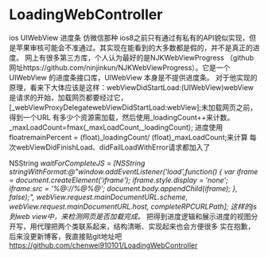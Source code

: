 # LoadingWebController
ios UIWebView 进度条 仿微信那种
ios8之前只有通过有私有的API貌似实现，但是苹果审核可能会不准通过。其实现在能看到的大多数都是假的，并不是真正的进度。
网上有很多第三方库，个人认为最好的是NJKWebViewProgress （github网址https://github.com/ninjinkun/NJKWebViewProgress）。它是一个 UIWebView 的进度条接口库，UIWebView 本身是不提供进度条。
对于他实现的原理，看来下大体应该是这样：webViewDidStartLoad:(UIWebView)webView是请求的开始，加载网页都要经过它，[_webViewProxyDelegatewebViewDidStartLoad:webView];未加载网页之前，得到一个URL 有多少个资源需加载，然后使用_loadingCount++来计数。_maxLoadCount=fmax(_maxLoadCount,_loadingCount); 进度使用floatremainPercent = (float)_loadingCount/ (float)_maxLoadCount;来计算 每次webViewDidFinishLoad、didFailLoadWithError请求都加入了

NSString *waitForCompleteJS = [NSString stringWithFormat:@"window.addEventListener('load',function() { 
var iframe = document.createElement('iframe');
 iframe.style.display = 'none'; 
iframe.src = '%@://%@%@';
 document.body.appendChild(iframe);  }, false);",
 webView.request.mainDocumentURL.scheme, 
webView.request.mainDocumentURL.host, completeRPCURLPath];
这样的js到web view中，来检测网页是否加载完成。*
把得到进度逻辑和展示进度的视图分开写，用代理把两个类联系起来，结构清晰、实现起来也会方便很多
实在抱歉，后来没更新博客，我直接贴git地址吧
https://github.com/chenwei910101/LoadingWebController
